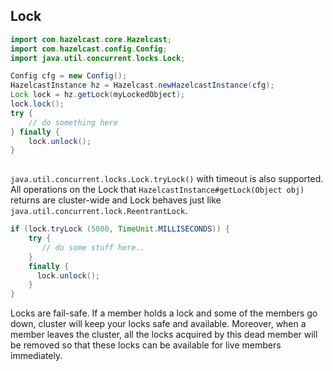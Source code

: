 

## Lock

```java
import com.hazelcast.core.Hazelcast;
import com.hazelcast.config.Config;
import java.util.concurrent.locks.Lock;

Config cfg = new Config();
HazelcastInstance hz = Hazelcast.newHazelcastInstance(cfg);
Lock lock = hz.getLock(myLockedObject);
lock.lock();
try {
    // do something here
} finally {
    lock.unlock();
} 
 
```
`java.util.concurrent.locks.Lock.tryLock()` with timeout is also supported. All operations on the Lock that `HazelcastInstance#getLock(Object obj)` returns are cluster-wide and Lock behaves just like `java.util.concurrent.lock.ReentrantLock`.

```java
if (lock.tryLock (5000, TimeUnit.MILLISECONDS)) {
    try {  
       // do some stuff here..  
    } 
    finally {  
      lock.unlock();  
    }   
} 
```

Locks are fail-safe. If a member holds a lock and some of the members go down, cluster will keep your locks safe and available. Moreover, when a member leaves the cluster, all the locks acquired by this dead member will be removed so that these locks can be available for live members immediately.

<br> </br>
